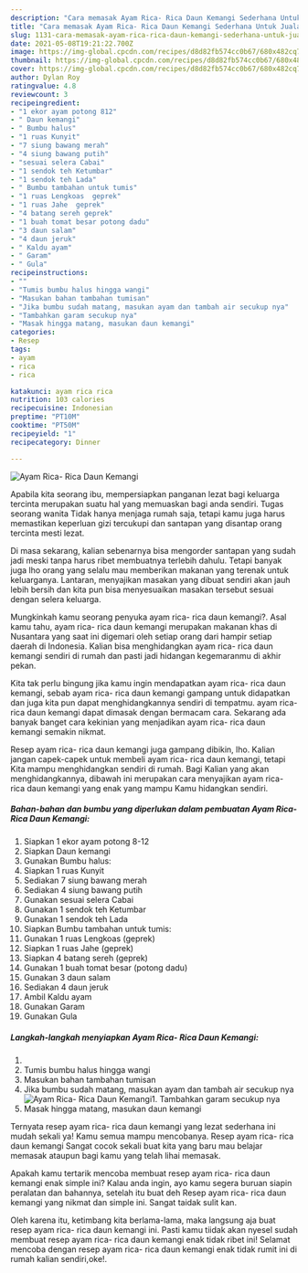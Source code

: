 ```yaml
---
description: "Cara memasak Ayam Rica- Rica Daun Kemangi Sederhana Untuk Jualan"
title: "Cara memasak Ayam Rica- Rica Daun Kemangi Sederhana Untuk Jualan"
slug: 1131-cara-memasak-ayam-rica-rica-daun-kemangi-sederhana-untuk-jualan
date: 2021-05-08T19:21:22.700Z
image: https://img-global.cpcdn.com/recipes/d8d82fb574cc0b67/680x482cq70/ayam-rica-rica-daun-kemangi-foto-resep-utama.jpg
thumbnail: https://img-global.cpcdn.com/recipes/d8d82fb574cc0b67/680x482cq70/ayam-rica-rica-daun-kemangi-foto-resep-utama.jpg
cover: https://img-global.cpcdn.com/recipes/d8d82fb574cc0b67/680x482cq70/ayam-rica-rica-daun-kemangi-foto-resep-utama.jpg
author: Dylan Roy
ratingvalue: 4.8
reviewcount: 3
recipeingredient:
- "1 ekor ayam potong 812"
- " Daun kemangi"
- " Bumbu halus"
- "1 ruas Kunyit"
- "7 siung bawang merah"
- "4 siung bawang putih"
- "sesuai selera Cabai"
- "1 sendok teh Ketumbar"
- "1 sendok teh Lada"
- " Bumbu tambahan untuk tumis"
- "1 ruas Lengkoas  geprek"
- "1 ruas Jahe  geprek"
- "4 batang sereh geprek"
- "1 buah tomat besar potong dadu"
- "3 daun salam"
- "4 daun jeruk"
- " Kaldu ayam"
- " Garam"
- " Gula"
recipeinstructions:
- ""
- "Tumis bumbu halus hingga wangi"
- "Masukan bahan tambahan tumisan"
- "Jika bumbu sudah matang, masukan ayam dan tambah air secukup nya"
- "Tambahkan garam secukup nya"
- "Masak hingga matang, masukan daun kemangi"
categories:
- Resep
tags:
- ayam
- rica
- rica

katakunci: ayam rica rica 
nutrition: 103 calories
recipecuisine: Indonesian
preptime: "PT10M"
cooktime: "PT50M"
recipeyield: "1"
recipecategory: Dinner

---
```



![Ayam Rica- Rica Daun Kemangi](https://img-global.cpcdn.com/recipes/d8d82fb574cc0b67/680x482cq70/ayam-rica-rica-daun-kemangi-foto-resep-utama.jpg)

Apabila kita seorang ibu, mempersiapkan panganan lezat bagi keluarga tercinta merupakan suatu hal yang memuaskan bagi anda sendiri. Tugas seorang  wanita Tidak hanya menjaga rumah saja, tetapi kamu juga harus memastikan keperluan gizi tercukupi dan santapan yang disantap orang tercinta mesti lezat.

Di masa  sekarang, kalian sebenarnya bisa mengorder santapan yang sudah jadi meski tanpa harus ribet membuatnya terlebih dahulu. Tetapi banyak juga lho orang yang selalu mau memberikan makanan yang terenak untuk keluarganya. Lantaran, menyajikan masakan yang dibuat sendiri akan jauh lebih bersih dan kita pun bisa menyesuaikan masakan tersebut sesuai dengan selera keluarga. 



Mungkinkah kamu seorang penyuka ayam rica- rica daun kemangi?. Asal kamu tahu, ayam rica- rica daun kemangi merupakan makanan khas di Nusantara yang saat ini digemari oleh setiap orang dari hampir setiap daerah di Indonesia. Kalian bisa menghidangkan ayam rica- rica daun kemangi sendiri di rumah dan pasti jadi hidangan kegemaranmu di akhir pekan.

Kita tak perlu bingung jika kamu ingin mendapatkan ayam rica- rica daun kemangi, sebab ayam rica- rica daun kemangi gampang untuk didapatkan dan juga kita pun dapat menghidangkannya sendiri di tempatmu. ayam rica- rica daun kemangi dapat dimasak dengan bermacam cara. Sekarang ada banyak banget cara kekinian yang menjadikan ayam rica- rica daun kemangi semakin nikmat.

Resep ayam rica- rica daun kemangi juga gampang dibikin, lho. Kalian jangan capek-capek untuk membeli ayam rica- rica daun kemangi, tetapi Kita mampu menghidangkan sendiri di rumah. Bagi Kalian yang akan menghidangkannya, dibawah ini merupakan cara menyajikan ayam rica- rica daun kemangi yang enak yang mampu Kamu hidangkan sendiri.

<!--inarticleads1-->

##### Bahan-bahan dan bumbu yang diperlukan dalam pembuatan Ayam Rica- Rica Daun Kemangi:

1. Siapkan 1 ekor ayam potong 8-12
1. Siapkan  Daun kemangi
1. Gunakan  Bumbu halus:
1. Siapkan 1 ruas Kunyit
1. Sediakan 7 siung bawang merah
1. Sediakan 4 siung bawang putih
1. Gunakan sesuai selera Cabai
1. Gunakan 1 sendok teh Ketumbar
1. Gunakan 1 sendok teh Lada
1. Siapkan  Bumbu tambahan untuk tumis:
1. Gunakan 1 ruas Lengkoas  (geprek)
1. Siapkan 1 ruas Jahe  (geprek)
1. Siapkan 4 batang sereh (geprek)
1. Gunakan 1 buah tomat besar (potong dadu)
1. Gunakan 3 daun salam
1. Sediakan 4 daun jeruk
1. Ambil  Kaldu ayam
1. Gunakan  Garam
1. Gunakan  Gula




<!--inarticleads2-->

##### Langkah-langkah menyiapkan Ayam Rica- Rica Daun Kemangi:

1. 
1. Tumis bumbu halus hingga wangi
1. Masukan bahan tambahan tumisan
1. Jika bumbu sudah matang, masukan ayam dan tambah air secukup nya
<img src="//assets-global.cpcdn.com/assets/icons/button_play-2c75c40dde080a61004c1f40b05d8f140eaff45d7e9e6481dc71c63d2e7c4909.png" alt="Ayam Rica- Rica Daun Kemangi">1. Tambahkan garam secukup nya
1. Masak hingga matang, masukan daun kemangi




Ternyata resep ayam rica- rica daun kemangi yang lezat sederhana ini mudah sekali ya! Kamu semua mampu mencobanya. Resep ayam rica- rica daun kemangi Sangat cocok sekali buat kita yang baru mau belajar memasak ataupun bagi kamu yang telah lihai memasak.

Apakah kamu tertarik mencoba membuat resep ayam rica- rica daun kemangi enak simple ini? Kalau anda ingin, ayo kamu segera buruan siapin peralatan dan bahannya, setelah itu buat deh Resep ayam rica- rica daun kemangi yang nikmat dan simple ini. Sangat taidak sulit kan. 

Oleh karena itu, ketimbang kita berlama-lama, maka langsung aja buat resep ayam rica- rica daun kemangi ini. Pasti kamu tiidak akan nyesel sudah membuat resep ayam rica- rica daun kemangi enak tidak ribet ini! Selamat mencoba dengan resep ayam rica- rica daun kemangi enak tidak rumit ini di rumah kalian sendiri,oke!.

